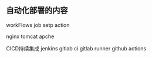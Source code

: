 ## 自动化部署的内容
workFlows
job
setp
action

nginx tomcat apche

CICD持续集成
jenkins
gitlab ci
gitlab runner
github actions
